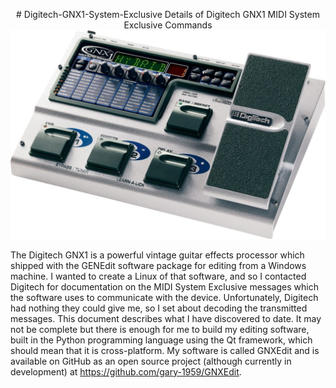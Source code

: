 <p align="center">
# Digitech-GNX1-System-Exclusive
Details of Digitech GNX1 MIDI System Exclusive Commands

<img src="./images/GNX1.png" alt = "Digitech GNX1" title = "Digitech GNX1" width="600" />
</p>

The Digitech GNX1 is a powerful vintage guitar effects processor which shipped with the GENEdit software package for editing from a Windows machine. I wanted to create a Linux of that software, and so I contacted Digitech for documentation on the MIDI System Exclusive messages which the software uses to communicate with the device. Unfortunately, Digitech had nothing they could give me, so I set about decoding the transmitted messages.
This document describes what I have discovered to date. It may not be complete but there is enough for me to build my editing software, built in the Python programming language using the Qt framework, which should mean that it is cross-platform.
My software is called GNXEdit and is available on GitHub as an open source project (although currently in development) at https://github.com/gary-1959/GNXEdit.
